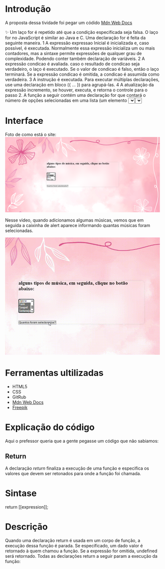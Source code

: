 # Introdução
A proposta dessa tividade foi pegar um códido [Mdn Web Docs](https://developer.mozilla.org/pt-BR/docs/Web/JavaScript/Guide/Loops_and_iteration)

✨ Um laço for é repetido até que a condição especificada seja falsa. O laço for no JavaScript é similar ao Java e C. Uma declaração for é feita da seguinte maneira.
1 A expressão expressao Inicial é inicializada e, caso possível, é executada. Normalmente essa expressão inicializa um ou mais contadores, mas a sintaxe permite expressões de qualquer grau de complexidade. Podendo conter também declaração de variáveis.
2 A expressão condicao é avaliada. caso o resultado de condicao seja verdadeiro, o laço é executado. Se o valor de condicao é falso, então o laço terminará. Se a expressão condicao é omitida, a condicao é assumida como verdadeira.
3 A instrução é executada. Para executar múltiplas declarações, use uma declaração em bloco ({ ... }) para agrupá-las.
4 A atualização da expressão incremento, se houver, executa, e retorna o controle para o passo 2.
 A função a seguir contém uma declaração for que contará o número de opções selecionadas em uma lista (um elemento <select> permite várias seleções). Dentro do for é declarado uma váriavel i inicializada com zero. A declaração for verifica se i é menor que o número de opções no elemento <select>, executa sucessivas declaração if, e incrementa i de um em um a cada passagem pelo laço.

# Interface
Foto de como está o site:
![](img/Captura%20de%20tela%202024-05-16%20101814.png)

Nesse video, quando adicionamos algumas músicas, vemos que em seguida a caixinha de alert aparece informando quantas músicas foram  selecionadas.

![](gif/Gravando-2024-05-17-082218.gif)


# Ferramentas ultilizadas
* HTML5 
* CSS
* GitRub  
* [Mdn Web Docs](https://developer.mozilla.org/pt-BR/docs/Web/JavaScript/Guide/Loops_and_iteration)
* [Freepik](https://br.freepik.com/)

# Explicação do código
Aqui o prefessor queria que a gente pegasse um código que não sabiamos:

## Return
A declaração *return* finaliza a execução de uma função e especifica os valores que devem ser retonados para onde a função foi chamada.

# Sintase
return [[expression]];

# Descrição
Quando uma declaração return é usada em um corpo de função, a execução dessa função é parada. Se especificado, um dado valor é retornado à quem chamou a função. Se a expressão for omitida, undefined será retornado. Todas as declarações return a seguir param a execução da função:
